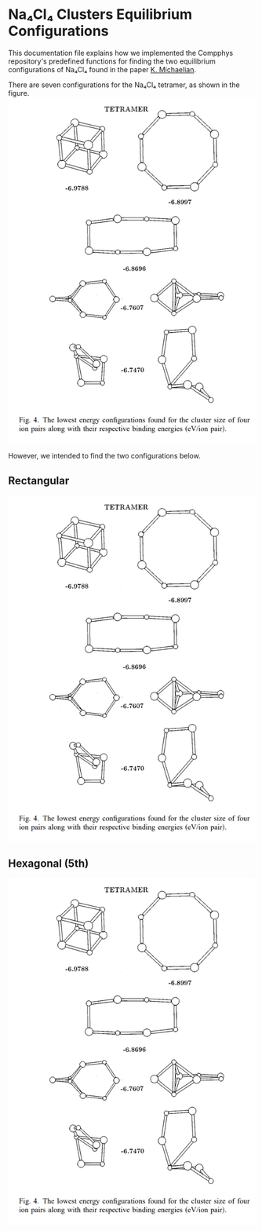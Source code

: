 # Na₄Cl₄ Clusters Equilibrium Configurations

This documentation file explains how we implemented the Compphys repository's predefined functions for finding the two equilibrium configurations of Na₄Cl₄ found in the paper [K. Michaelian](https://pubs.aip.org/aapt/ajp/article-abstract/66/3/231/1044856/Evolving-few-ion-clusters-of-Na-and-Cl?redirectedFrom=fulltext).

There are seven configurations for the Na₄Cl₄ tetramer, as shown in the figure. 
![Alt text](Images/fig4.png)

However, we intended to find the two configurations below.

## Rectangular 
![Alt text](Images/fig4.png)
## Hexagonal (5th)
![Alt text](Images/fig4.png)
